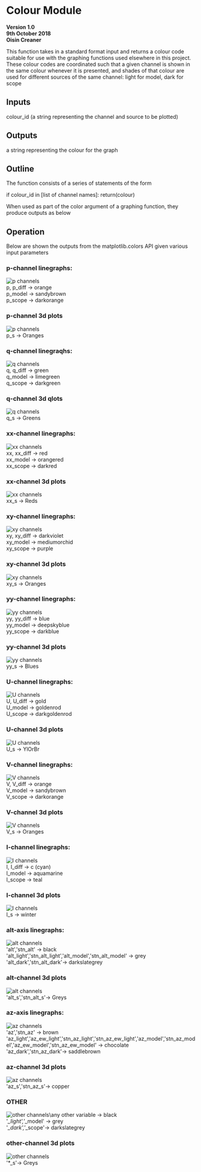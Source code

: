 # Colour Module 
**Version 1.0\
9th October 2018\
Oisin Creaner**

This function takes in a standard format input  and returns a colour code 
suitable for use with the graphing functions used elsewhere in this project.
These colour codes are coordinated such that a given channel is shown in 
the same colour whenever it is presented, and shades of that colour are used
for different sources of the same channel: light for model, dark for scope

## Inputs
colour_id (a string representing the channel and source to be plotted)

## Outputs
a string representing the colour for the graph

## Outline
The function consists of a series of statements of the form

if colour_id in [list of channel names]:
        return(colour)

When used as part of the color argument of a graphing function, they produce outputs as below
        
## Operation
Below are shown the outputs from the matplotlib.colors API given various input parameters

### p-channel linegraphs:
![p channels](/images/colour_models/p_3.PNG)\
p, p_diff -> orange\
p_model -> sandybrown\
p_scope -> darkorange

### p-channel 3d plots
![p channels](/images/colour_models/p_s.png)\
p_s -> Oranges


### q-channel linegraqhs:
![q channels](/images/colour_models/q_3.PNG)\
q, q_diff -> green\
q_model -> limegreen\
q_scope -> darkgreen

### q-channel 3d qlots
![q channels](/images/colour_models/q_s.png)\
q_s -> Greens


### xx-channel linegraphs:
![xx channels](/images/colour_models/xx_3.PNG)\
xx, xx_diff -> red\
xx_model -> orangered\
xx_scope -> darkred

### xx-channel 3d plots
![xx channels](/images/colour_models/xx_s.png)\
xx_s -> Reds


### xy-channel linegraphs:
![xy channels](/images/colour_models/xy_3.PNG)\
xy, xy_diff -> darkviolet\
xy_model -> mediumorchid\
xy_scope -> purple

### xy-channel 3d plots
![xy channels](/images/colour_models/xy_s.png)\
xy_s -> Oranges


### yy-channel linegraphs:
![yy channels](/images/colour_models/yy_3.PNG)\
yy, yy_diff -> blue\
yy_model -> deepskyblue\
yy_scope -> darkblue

### yy-channel 3d plots
![yy channels](/images/colour_models/yy_s.png)\
yy_s -> Blues


### U-channel linegraphs:
![U channels](/images/colour_models/U_3.PNG)\
U, U_diff -> gold\
U_model -> goldenrod\
U_scope -> darkgoldenrod

### U-channel 3d plots
![U channels](/images/colour_models/U_s.png)\
U_s -> YlOrBr


### V-channel linegraphs:
![V channels](/images/colour_models/V_3.PNG)\
V, V_diff -> orange\
V_model -> sandybrown\
V_scope -> darkorange

### V-channel 3d plots
![V channels](/images/colour_models/V_s.png)\
V_s -> Oranges


### I-channel linegraphs:
![I channels](/images/colour_models/I_3.PNG)\
I, I_diff -> c (cyan)\
I_model -> aquamarine\
I_scope -> teal

### I-channel 3d plots
![I channels](/images/colour_models/I_s.png)\
I_s -> winter


### alt-axis linegraphs:
![alt channels](/images/colour_models/alt_3.PNG)\
'alt','stn_alt' -> black\
'alt_light','stn_alt_light','alt_model','stn_alt_model' -> grey\
'alt_dark','stn_alt_dark'-> darkslategrey

### alt-channel 3d plots
![alt channels](/images/colour_models/alt_s.PNG)\
'alt_s','stn_alt_s'-> Greys


### az-axis linegraphs:
![az channels](/images/colour_models/az_3.PNG)\
'az','stn_az' -> brown\
'az_light','az_ew_light','stn_az_light','stn_az_ew_light','az_model','stn_az_model','az_ew_model','stn_az_ew_model' -> chocolate\
'az_dark','stn_az_dark'-> saddlebrown

### az-channel 3d plots
![az channels](/images/colour_models/az_s.PNG)\
'az_s','stn_az_s'-> copper

### OTHER
![other channels](/images/colour_models/other_3.PNG)\any other variable -> black\
'*_light','*_model' -> grey\
'*_dark','*_scope'-> darkslategrey

### other-channel 3d plots
![other channels](/images/colour_models/other_s.PNG)\
'*_s'-> Greys

